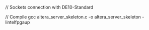 // Sockets connection with DE10-Standard

// Compile 
gcc altera_server_skeleton.c -o altera_server_skeleton -lintelfpgaup

